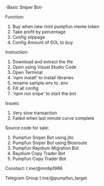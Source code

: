 -Basic Sniper Bot-

Function:
1. Buy when new mint pumpfun meme token
2. Take profit by percentage
3. Config slippage
4. Config Amount of SOL to buy

Instruction:
1. Download and extract the file
2. Open using Visual Studio Code
3. Open Terminal
4. 'npm install' to install libraries
5. rename sample.env to .env
6. Fill all config
7. 'npm run snipe' to start the bot

Issues:
1. Very slow transaction
2. Failed when last minute curve complete

Source code for sale:
1. Pumpfun Sniper Bot using jito
2. Pumpfun Sniper Bot using Bloxroute
3. Pumpfun Raydium Migration Bot
4. Raydium Copy Trader Bot
5. Pumpfun Copy Trader Bot

Constact: t.me/@mrdip1986

Telegram Group
t.me/@pumpfun_target

